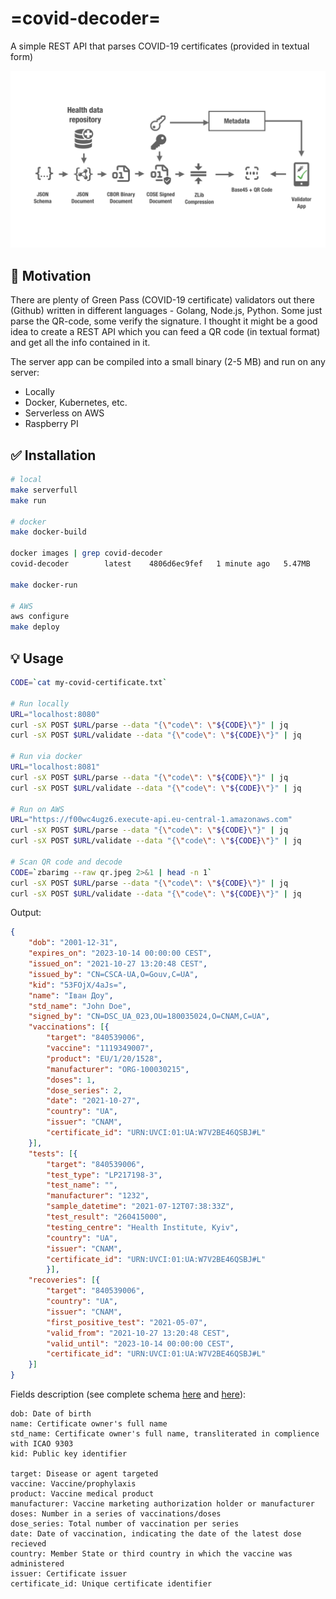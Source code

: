 # =covid-decoder=
A simple REST API that parses COVID-19 certificates (provided in textual form)

![overview](overview.png)

## :rocket: Motivation
There are plenty of Green Pass (COVID-19 certificate) validators out there (Github) written in different languages - Golang, Node.js, Python. Some just parse the QR-code, some verify the signature. I thought it might be a good idea to create a REST API which you can feed a QR code (in textual format) and get all the info contained in it. 

The server app can be compiled into a small binary (2-5 MB) and run on any server:
* Locally 
* Docker, Kubernetes, etc.
* Serverless on AWS
* Raspberry PI

## :white_check_mark: Installation
```zsh
# local
make serverfull 
make run

# docker
make docker-build

docker images | grep covid-decoder
covid-decoder        latest    4806d6ec9fef   1 minute ago   5.47MB

make docker-run

# AWS
aws configure
make deploy
```

## :bulb: Usage
```zsh
CODE=`cat my-covid-certificate.txt`

# Run locally
URL="localhost:8080"
curl -sX POST $URL/parse --data "{\"code\": \"${CODE}\"}" | jq
curl -sX POST $URL/validate --data "{\"code\": \"${CODE}\"}" | jq

# Run via docker
URL="localhost:8081"
curl -sX POST $URL/parse --data "{\"code\": \"${CODE}\"}" | jq
curl -sX POST $URL/validate --data "{\"code\": \"${CODE}\"}" | jq

# Run on AWS 
URL="https://f00wc4ugz6.execute-api.eu-central-1.amazonaws.com"
curl -sX POST $URL/parse --data "{\"code\": \"${CODE}\"}" | jq
curl -sX POST $URL/validate --data "{\"code\": \"${CODE}\"}" | jq

# Scan QR code and decode
CODE=`zbarimg --raw qr.jpeg 2>&1 | head -n 1`
curl -sX POST $URL/parse --data "{\"code\": \"${CODE}\"}" | jq
curl -sX POST $URL/validate --data "{\"code\": \"${CODE}\"}" | jq
```

Output:
```json
{
    "dob": "2001-12-31",
    "expires_on": "2023-10-14 00:00:00 CEST",
    "issued_on": "2021-10-27 13:20:48 CEST",
    "issued_by": "CN=CSCA-UA,O=Gouv,C=UA",
    "kid": "53FOjX/4aJs=",
    "name": "Iван Доу",
    "std_name": "John Doe",
    "signed_by": "CN=DSC_UA_023,OU=180035024,O=CNAM,C=UA",
    "vaccinations": [{
        "target": "840539006",
        "vaccine": "1119349007",
        "product": "EU/1/20/1528",
        "manufacturer": "ORG-100030215",
        "doses": 1,
        "dose_series": 2,
        "date": "2021-10-27",
        "country": "UA",
        "issuer": "CNAM",
        "certificate_id": "URN:UVCI:01:UA:W7V2BE46QSBJ#L"
    }],
    "tests": [{
        "target": "840539006",
        "test_type": "LP217198-3",
        "test_name": "",
        "manufacturer": "1232",
        "sample_datetime": "2021-07-12T07:38:33Z",
        "test_result": "260415000",
        "testing_centre": "Health Institute, Kyiv",
        "country": "UA",
        "issuer": "CNAM",
        "certificate_id": "URN:UVCI:01:UA:W7V2BE46QSBJ#L"
        }],
    "recoveries": [{
        "target": "840539006",
        "country": "UA",
        "issuer": "CNAM",
        "first_positive_test": "2021-05-07",
        "valid_from": "2021-10-27 13:20:48 CEST",
        "valid_until": "2023-10-14 00:00:00 CEST",
        "certificate_id": "URN:UVCI:01:UA:W7V2BE46QSBJ#L"
    }]
}
```

Fields description (see complete schema [here](https://github.com/ehn-dcc-development/ehn-dcc-schema/blob/release/1.3.0/DCC.Types.schema.json) and [here](https://github.com/ehn-dcc-development/ehn-dcc-schema/blob/release/1.3.0/DCC.Core.Types.schema.json)):
```
dob: Date of birth
name: Certificate owner's full name
std_name: Certificate owner's full name, transliterated in complience with ICAO 9303
kid: Public key identifier

target: Disease or agent targeted
vaccine: Vaccine/prophylaxis
product: Vaccine medical product
manufacturer: Vaccine marketing authorization holder or manufacturer
doses: Number in a series of vaccinations/doses
dose_series: Total number of vaccination per series
date: Date of vaccination, indicating the date of the latest dose recieved
country: Member State or third country in which the vaccine was administered
issuer: Certificate issuer
certificate_id: Unique certificate identifier
```
